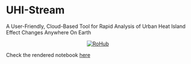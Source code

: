 # UHI-Stream

A User-Friendly, Cloud-Based Tool for Rapid Analysis of Urban Heat Island Effect Changes Anywhere On Earth

<p align="center">
    <a href="https://w3id.org/ro-id/d640e4aa-63bf-4aac-b579-eef79f1da470">
        <img alt="RoHub" src="https://img.shields.io/badge/RoHub-FAIR_Executable_Research_Object-2ea44f?logo=Open+Access&logoColor=blue">
    </a>
</p>

Check the rendered notebook [here](https://j34ni.github.io/UHI-Stream/UHI-create-movie.html)

